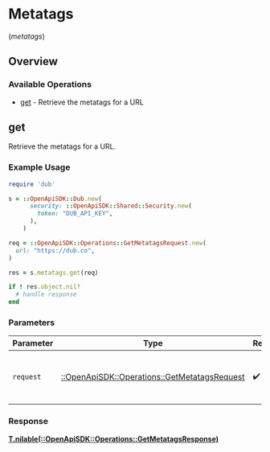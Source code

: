 # Metatags
(*metatags*)

## Overview

### Available Operations

* [get](#get) - Retrieve the metatags for a URL

## get

Retrieve the metatags for a URL.

### Example Usage

```ruby
require 'dub'

s = ::OpenApiSDK::Dub.new(
      security: ::OpenApiSDK::Shared::Security.new(
        token: "DUB_API_KEY",
      ),
    )

req = ::OpenApiSDK::Operations::GetMetatagsRequest.new(
  url: "https://dub.co",
)

res = s.metatags.get(req)

if ! res.object.nil?
  # handle response
end

```

### Parameters

| Parameter                                                                                     | Type                                                                                          | Required                                                                                      | Description                                                                                   |
| --------------------------------------------------------------------------------------------- | --------------------------------------------------------------------------------------------- | --------------------------------------------------------------------------------------------- | --------------------------------------------------------------------------------------------- |
| `request`                                                                                     | [::OpenApiSDK::Operations::GetMetatagsRequest](../../models/operations/getmetatagsrequest.md) | :heavy_check_mark:                                                                            | The request object to use for the request.                                                    |

### Response

**[T.nilable(::OpenApiSDK::Operations::GetMetatagsResponse)](../../models/operations/getmetatagsresponse.md)**

